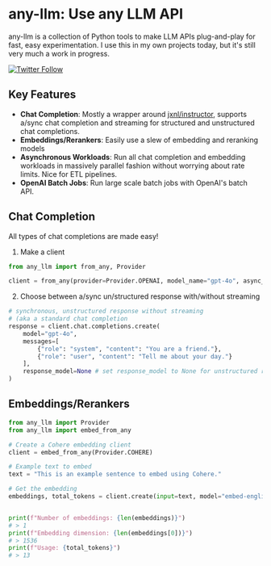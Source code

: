 # any-llm: Use any LLM API

any-llm is a collection of Python tools to make LLM APIs plug-and-play for fast, easy experimentation.
I use this in my own projects today, but it's still very much a work in progress.

[![Twitter Follow](https://img.shields.io/twitter/follow/markycasty?style=social)](https://twitter.com/markycasty)

## Key Features

- **Chat Completion**: Mostly a wrapper around [jxnl/instructor](https://github.com/jxnl/instructor), supports a/sync chat completion and streaming for structured and unstructured chat completions.
- **Embeddings/Rerankers**: Easily use a slew of embedding and reranking models
- **Asynchronous Workloads**: Run all chat completion and embedding workloads in massively parallel fashion without worrying about rate limits. Nice for ETL pipelines.
- **OpenAI Batch Jobs**: Run large scale batch jobs with OpenAI's batch API.

## Chat Completion

All types of chat completions are made easy!

1. Make a client
```python
from any_llm import from_any, Provider

client = from_any(provider=Provider.OPENAI, model_name="gpt-4o", async_client=False)
```

2. Choose between a/sync un/structured response with/without streaming

```python
# synchronous, unstructured response without streaming 
# (aka a standard chat completion
response = client.chat.completions.create(
    model="gpt-4o",
    messages=[
        {"role": "system", "content": "You are a friend."},
        {"role": "user", "content": "Tell me about your day."}
    ],
    response_model=None # set response_model to None for unstructured response
)
```

## Embeddings/Rerankers
```python
from any_llm import Provider
from any_llm import embed_from_any

# Create a Cohere embedding client
client = embed_from_any(Provider.COHERE)

# Example text to embed
text = "This is an example sentence to embed using Cohere."

# Get the embedding
embeddings, total_tokens = client.create(input=text, model="embed-english-v3.0", input_type="clustering")


print(f"Number of embeddings: {len(embeddings)}")
# > 1
print(f"Embedding dimension: {len(embeddings[0])}")
# > 1536
print(f"Usage: {total_tokens}")
# > 13
```